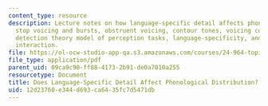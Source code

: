 ```yaml
---
content_type: resource
description: Lecture notes on how language-specific detail affects phonological distribution,
  stop voicing and bursts, obstruent voicing, contour tones, voicing contrasts, he
  detection theory model of perception tasks, language-specificity, and phonetics-phonology
  interaction.
file: https://ol-ocw-studio-app-qa.s3.amazonaws.com/courses/24-964-topics-in-phonology-phonetic-realization-fall-2006/12d23760e344d693ca6435fc7d5471db_MIT24_964F06_lec04.pdf
file_type: application/pdf
parent_uid: 09ca9c90-ff88-4173-2b91-de0a7010a255
resourcetype: Document
title: Does Language-Specific Detail Affect Phonological Distribution?
uid: 12d23760-e344-d693-ca64-35fc7d5471db
---
```


